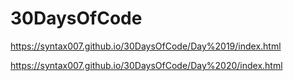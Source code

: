 # 30DaysOfCode

https://syntax007.github.io/30DaysOfCode/Day%2019/index.html

https://syntax007.github.io/30DaysOfCode/Day%2020/index.html
